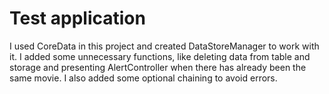 #  Test application
I used CoreData in this project and created DataStoreManager to work with it.
I added some unnecessary functions, like deleting data from table and storage and presenting AlertController when there has already been the same movie.
I also added some optional chaining to avoid errors.
